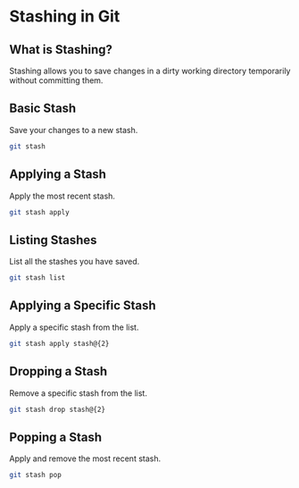 # Stashing in Git

## What is Stashing?
Stashing allows you to save changes in a dirty working directory temporarily without committing them.

## Basic Stash
Save your changes to a new stash.

```bash
git stash
```

## Applying a Stash
Apply the most recent stash.

```bash
git stash apply
```

## Listing Stashes
List all the stashes you have saved.

```bash
git stash list
```

## Applying a Specific Stash
Apply a specific stash from the list.

```bash
git stash apply stash@{2}
```

## Dropping a Stash
Remove a specific stash from the list.

```bash
git stash drop stash@{2}
```

## Popping a Stash
Apply and remove the most recent stash.

```bash
git stash pop
```
